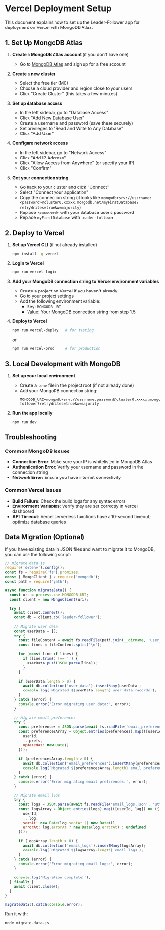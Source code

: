 # Vercel Deployment Setup

This document explains how to set up the Leader-Follower app for deployment on Vercel with MongoDB Atlas.

## 1. Set Up MongoDB Atlas

1. **Create a MongoDB Atlas account** (if you don't have one)
   - Go to [MongoDB Atlas](https://www.mongodb.com/cloud/atlas) and sign up for a free account

2. **Create a new cluster**
   - Select the free tier (M0)
   - Choose a cloud provider and region close to your users
   - Click "Create Cluster" (this takes a few minutes)

3. **Set up database access**
   - In the left sidebar, go to "Database Access"
   - Click "Add New Database User"
   - Create a username and password (save these securely)
   - Set privileges to "Read and Write to Any Database"
   - Click "Add User"

4. **Configure network access**
   - In the left sidebar, go to "Network Access"
   - Click "Add IP Address"
   - Click "Allow Access from Anywhere" (or specify your IP)
   - Click "Confirm"

5. **Get your connection string**
   - Go back to your cluster and click "Connect"
   - Select "Connect your application"
   - Copy the connection string (it looks like `mongodb+srv://username:<password>@cluster0.xxxxx.mongodb.net/myFirstDatabase?retryWrites=true&w=majority`)
   - Replace `<password>` with your database user's password
   - Replace `myFirstDatabase` with `leader-follower`

## 2. Deploy to Vercel

1. **Set up Vercel CLI** (if not already installed)
   ```bash
   npm install -g vercel
   ```

2. **Login to Vercel**
   ```bash
   npm run vercel-login
   ```

3. **Add your MongoDB connection string to Vercel environment variables**
   - Create a project on Vercel if you haven't already
   - Go to your project settings
   - Add the following environment variable:
     - Key: `MONGODB_URI`
     - Value: Your MongoDB connection string from step 1.5

4. **Deploy to Vercel**
   ```bash
   npm run vercel-deploy   # for testing
   ```
   or
   ```bash
   npm run vercel-prod     # for production
   ```

## 3. Local Development with MongoDB

1. **Set up your local environment**
   - Create a `.env` file in the project root (if not already done)
   - Add your MongoDB connection string:
     ```
     MONGODB_URI=mongodb+srv://username:password@cluster0.xxxxx.mongodb.net/leader-follower?retryWrites=true&w=majority
     ```

2. **Run the app locally**
   ```bash
   npm run dev
   ```

## Troubleshooting

### Common MongoDB Issues
- **Connection Error**: Make sure your IP is whitelisted in MongoDB Atlas
- **Authentication Error**: Verify your username and password in the connection string
- **Network Error**: Ensure you have internet connectivity

### Common Vercel Issues
- **Build Failure**: Check the build logs for any syntax errors
- **Environment Variables**: Verify they are set correctly in Vercel dashboard
- **API Timeout**: Vercel serverless functions have a 10-second timeout; optimize database queries

## Data Migration (Optional)

If you have existing data in JSON files and want to migrate it to MongoDB, you can use the following script:

```javascript
// migrate-data.js
require('dotenv').config();
const fs = require('fs').promises;
const { MongoClient } = require('mongodb');
const path = require('path');

async function migrateData() {
  const uri = process.env.MONGODB_URI;
  const client = new MongoClient(uri);

  try {
    await client.connect();
    const db = client.db('leader-follower');
    
    // Migrate user data
    const userData = [];
    try {
      const fileContent = await fs.readFile(path.join(__dirname, 'user_data.jsonl'), 'utf8');
      const lines = fileContent.split('\n');
      
      for (const line of lines) {
        if (line.trim() !== '') {
          userData.push(JSON.parse(line));
        }
      }
      
      if (userData.length > 0) {
        await db.collection('user_data').insertMany(userData);
        console.log(`Migrated ${userData.length} user data records`);
      }
    } catch (error) {
      console.error('Error migrating user data:', error);
    }
    
    // Migrate email preferences
    try {
      const preferences = JSON.parse(await fs.readFile('email_preferences.json', 'utf8'));
      const preferencesArray = Object.entries(preferences).map(([userId, prefs]) => ({
        userId,
        ...prefs,
        updatedAt: new Date()
      }));
      
      if (preferencesArray.length > 0) {
        await db.collection('email_preferences').insertMany(preferencesArray);
        console.log(`Migrated ${preferencesArray.length} email preferences`);
      }
    } catch (error) {
      console.error('Error migrating email preferences:', error);
    }
    
    // Migrate email logs
    try {
      const logs = JSON.parse(await fs.readFile('email_logs.json', 'utf8'));
      const logsArray = Object.entries(logs).map(([userId, log]) => ({
        userId,
        ...log,
        sentAt: new Date(log.sentAt || new Date()),
        errorAt: log.errorAt ? new Date(log.errorAt) : undefined
      }));
      
      if (logsArray.length > 0) {
        await db.collection('email_logs').insertMany(logsArray);
        console.log(`Migrated ${logsArray.length} email logs`);
      }
    } catch (error) {
      console.error('Error migrating email logs:', error);
    }
    
    console.log('Migration complete!');
  } finally {
    await client.close();
  }
}

migrateData().catch(console.error);
```

Run it with:
```bash
node migrate-data.js
```